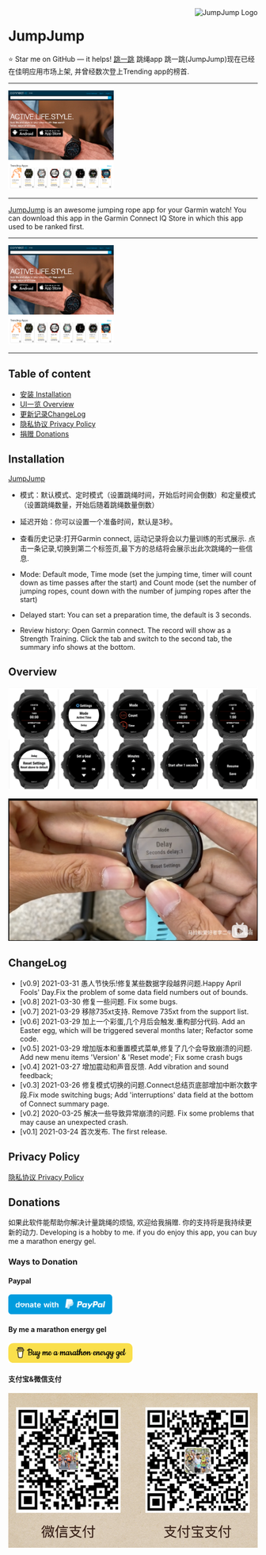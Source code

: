 <a href="https://apps.garmin.com/en-US/apps/dc6ceca8-6ec6-49f2-b711-4ebc0d347177">
    <img src="https://services.garmin.com/appsLibraryBusinessServices_v0/rest/apps/dc6ceca8-6ec6-49f2-b711-4ebc0d347177/icon/0ff22b34-19de-40e4-bce6-bbfbe0cca502" alt="JumpJump Logo" title="JumpJump" align="right" height="60" />
</a>

# JumpJump

:star: Star me on GitHub — it helps!
[跳一跳](https://apps.garmin.com/en-US/apps/dc6ceca8-6ec6-49f2-b711-4ebc0d347177) 跳绳app 跳一跳(JumpJump)现在已经在佳明应用市场上架, 并曾经数次登上Trending app的榜首.

---

<a href="https://apps.garmin.com/en-US/apps/dc6ceca8-6ec6-49f2-b711-4ebc0d347177">
    <img src="./images/trending-app.png" alt="JumpJump Trending app" title="JumpJump" height="200" />
</a>

---

[JumpJump](https://apps.garmin.com/en-US/apps/dc6ceca8-6ec6-49f2-b711-4ebc0d347177) is an awesome jumping rope app for your Garmin watch! You can download this app in the Garmin Connect IQ Store in which this app used to be ranked first.

---

<a href="https://apps.garmin.com/en-US/apps/dc6ceca8-6ec6-49f2-b711-4ebc0d347177">
    <img src="./images/trending-app.png" alt="JumpJump Trending app" title="JumpJump" height="200" />
</a>

---

## Table of content

- [安装 Installation](#installation)
- [UI一览 Overview](#overview)
- [更新记录ChangeLog](#changelog)
- [隐私协议 Privacy Policy](#privacy-policy)
- [捐赠 Donations](#donations)

## Installation

[JumpJump](https://services.garmin.com/appsLibraryBusinessServices_v0/rest/apps/dc6ceca8-6ec6-49f2-b711-4ebc0d347177/icon/0ff22b34-19de-40e4-bce6-bbfbe0cca502)

- 模式：默认模式、定时模式（设置跳绳时间，开始后时间会倒数）和定量模式（设置跳绳数量，开始后随着跳绳数量倒数）
- 延迟开始：你可以设置一个准备时间，默认是3秒。
- 查看历史记录:打开Garmin connect, 运动记录将会以力量训练的形式展示. 点击一条记录,切换到第二个标签页,最下方的总结将会展示出此次跳绳的一些信息.

- Mode: Default mode, Time mode (set the jumping time, timer will count down as time passes after the start) and Count mode (set the number of jumping ropes, count down with the number of jumping ropes after the start)
- Delayed start: You can set a preparation time, the default is 3 seconds.
- Review history: Open Garmin connect. The record will show as a Strength Training. Click the tab and switch to the second tab, the summary info shows at the bottom.

## Overview

![Overview](./images/family-screenshot.png)

[![](./images/tutorial-cover.png)](https://www.bilibili.com/video/BV1Sp4y1b7Be)

## ChangeLog

- [v0.9] 2021-03-31
  愚人节快乐!修复某些数据字段越界问题.Happy April Fools' Day.Fix the problem of some data field numbers out of bounds.
- [v0.8] 2021-03-30
  修复一些问题. Fix some bugs.
- [v0.7] 2021-03-29
  移除735xt支持. Remove 735xt from the support list.
- [v0.6] 2021-03-29
  加上一个彩蛋,几个月后会触发.重构部分代码. Add an Easter egg, which will be triggered several months later; Refactor some code.
- [v0.5] 2021-03-29
  增加版本和重置模式菜单,修复了几个会导致崩溃的问题. Add new menu items 'Version' & 'Reset mode'; Fix some crash bugs
- [v0.4] 2021-03-27
  增加震动和声音反馈. Add vibration and sound feedback;
- [v0.3] 2021-03-26
  修复模式切换的问题.Connect总结页底部增加中断次数字段.Fix mode switching bugs; Add 'interruptions' data field at the bottom of Connect summary page.
- [v0.2] 2020-03-25
  解决一些导致异常崩溃的问题. Fix some problems that may cause an unexpected crash.
- [v0.1] 2021-03-24
  首次发布. The first release.

## Privacy Policy

[隐私协议 Privacy Policy](./privacy-policy.md)

## Donations

如果此软件能帮助你解决计量跳绳的烦恼, 欢迎给我捐赠. 你的支持将是我持续更新的动力.
Developing is a hobby to me. if you do enjoy this app, you can buy me a marathon energy gel.

### Ways to Donation

#### Paypal

<a href="https://paypal.me/lichuanyi?locale.x=en_US" target="_blank">
    <img src="./images/donate-with-paypal.svg" alt="Paypal" height="40" />
</a>

#### By me a marathon energy gel

<a href="https://www.buymeacoffee.com/lichuanyi" target="_blank">
    <img src="./images/buymeagel.png" alt="Buy me a marathon energy gel" height="40">
</a>

#### 支付宝&微信支付

![支付宝&微信支付](./images/alipay-wechatpay.png)